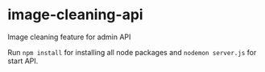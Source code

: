 # image-cleaning-api
Image cleaning feature for admin API

Run `npm install` for installing all node packages and `nodemon server.js` for start API.
